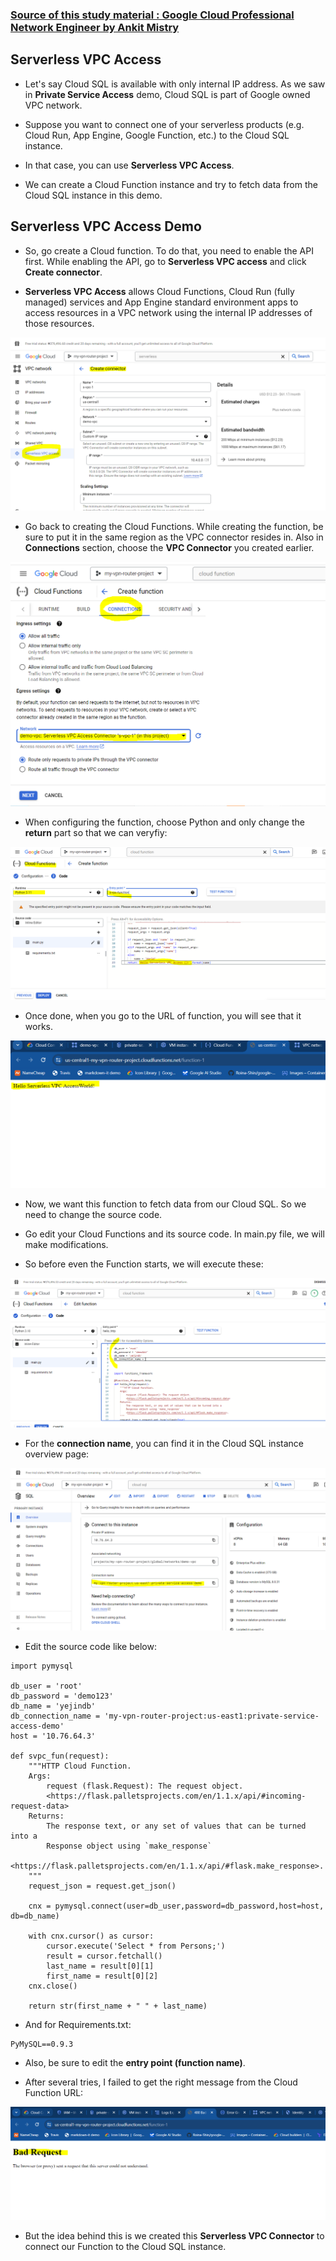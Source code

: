 ### [Source of this study material : Google Cloud Professional Network Engineer by Ankit Mistry](https://www.udemy.com/course/google-cloud-networking/)


## Serverless VPC Access

- Let's say Cloud SQL is available with only internal IP address. As we saw in **Private Service Access** demo, Cloud SQL is part of Google owned VPC network.

- Suppose you want to connect one of your serverless products (e.g. Cloud Run, App Engine, Google Function, etc.) to the Cloud SQL instance.

- In that case, you can use **Serverless VPC Access**. 

- We can create a Cloud Function instance and try to fetch data from the Cloud SQL instance in this demo.


## Serverless VPC Access Demo

- So, go create a Cloud function. To do that, you need to enable the API first. While enabling the API, go to **Serverless VPC access** and click **Create connector**.


- **Serverless VPC Access** allows Cloud Functions, Cloud Run (fully managed) services and App Engine standard environment apps to access resources in a VPC network using the internal IP addresses of those resources. 


![create-connector](/GCP_pictures/Study-logs/serverless-vpc-access/create-connector.PNG "Create connector")


- Go back to creating the Cloud Functions. While creating the function, be sure to put it in the same region as the VPC connector resides in. Also in **Connections** section, choose the **VPC Connector** you created earlier.


![function-connections](/GCP_pictures/Study-logs/serverless-vpc-access/function-connections.PNG "Function Connections section")


- When configuring the function, choose Python and only change the **return** part so that we can veryfiy:


![function-config](/GCP_pictures/Study-logs/serverless-vpc-access/test-purpose.PNG "Test purposes")



- Once done, when you go to the URL of function, you will see that it works.


![function-works](/GCP_pictures/Study-logs/serverless-vpc-access/function-works.PNG "Function works")


- Now, we want this function to fetch data from our Cloud SQL. So we need to change the source code.


- Go edit your Cloud Functions and its source code. In main.py file, we will make modifications.


- So before even the Function starts, we will execute these:


![start-code-writing](/GCP_pictures/Study-logs/serverless-vpc-access/starting-code-writing.PNG "Start code writing")


- For the **connection name**, you can find it in the Cloud SQL instance overview page:


![cloud-sql-overview](/GCP_pictures/Study-logs/serverless-vpc-access/cloud-sql-overview.PNG "Cloud SQL Overview page")


- Edit the source code like below:


```
import pymysql

db_user = 'root'
db_password = 'demo123'
db_name = 'yejindb'
db_connection_name = 'my-vpn-router-project:us-east1:private-service-access-demo'
host = '10.76.64.3'

def svpc_fun(request):
    """HTTP Cloud Function.
    Args:
        request (flask.Request): The request object.
        <https://flask.palletsprojects.com/en/1.1.x/api/#incoming-request-data>
    Returns:
        The response text, or any set of values that can be turned into a
        Response object using `make_response`
        <https://flask.palletsprojects.com/en/1.1.x/api/#flask.make_response>.
    """
    request_json = request.get_json()

    cnx = pymysql.connect(user=db_user,password=db_password,host=host, db=db_name)

    with cnx.cursor() as cursor:
        cursor.execute('Select * from Persons;')
        result = cursor.fetchall()
        last_name = result[0][1]
        first_name = result[0][2]
    cnx.close()

    return str(first_name + " " + last_name)
```


- And for Requirements.txt:


```
PyMySQL==0.9.3
```

- Also, be sure to edit the **entry point (function name)**.



- After several tries, I failed to get the right message from the Cloud Function URL:


![fail-message](/GCP_pictures/Study-logs/serverless-vpc-access/try-failure.PNG "Try failure")



- But the idea behind this is we created this **Serverless VPC Connector** to connect our Function to the Cloud SQL instance.

